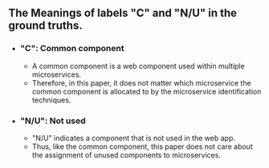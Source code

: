## The Meanings of labels "C" and "N/U" in the ground truths.
+ ### "C": Common component
    - A common component is a web component used within multiple microservices.
    - Therefore, in this paper, it does not matter which microservice the common component is allocated to by the microservice identification techniques.
+ ### "N/U": Not used
    - "N/U" indicates a component that is not used in the web app.
    - Thus, like the common component, this paper does not care about the assignment of unused components to microservices.

